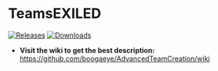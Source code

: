 # TeamsEXILED

<a href="https://github.com/boogaeye/AdvancedTeamCreation/releases"><img src="https://img.shields.io/github/v/release/boogaeye/AdvancedTeamCreation?include_prereleases&label=Release" alt="Releases"></a>
<a href="https://github.com/boogaeye/AdvancedTeamCreation/releases"><img src="https://img.shields.io/github/downloads/boogaeye/AdvancedTeamCreation/total?label=Downloads" alt="Downloads"></a>

- **Visit the wiki to get the best description:**
https://github.com/boogaeye/AdvancedTeamCreation/wiki

